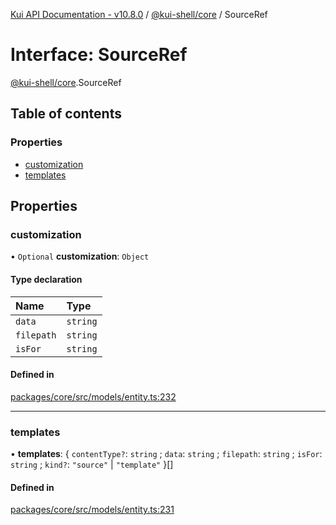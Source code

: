[Kui API Documentation - v10.8.0](../README.md) / [@kui-shell/core](../modules/kui_shell_core.md) / SourceRef

# Interface: SourceRef

[@kui-shell/core](../modules/kui_shell_core.md).SourceRef

## Table of contents

### Properties

- [customization](kui_shell_core.SourceRef.md#customization)
- [templates](kui_shell_core.SourceRef.md#templates)

## Properties

### customization

• `Optional` **customization**: `Object`

#### Type declaration

| Name       | Type     |
| :--------- | :------- |
| `data`     | `string` |
| `filepath` | `string` |
| `isFor`    | `string` |

#### Defined in

[packages/core/src/models/entity.ts:232](https://github.com/mra-ruiz/kui/blob/76908b178/packages/core/src/models/entity.ts#L232)

---

### templates

• **templates**: { `contentType?`: `string` ; `data`: `string` ; `filepath`: `string` ; `isFor`: `string` ; `kind?`: `"source"` \| `"template"` }[]

#### Defined in

[packages/core/src/models/entity.ts:231](https://github.com/mra-ruiz/kui/blob/76908b178/packages/core/src/models/entity.ts#L231)
